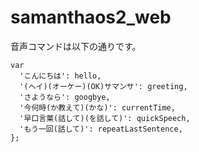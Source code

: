 # samanthaos2_web

音声コマンドは以下の通りです。

```
var
  'こんにちは': hello,
  '(ヘイ)(オーケー)(OK)サマンサ': greeting,
  'さようなら': googbye,
  '今何時(か教えて)(かな)': currentTime,
  '早口言葉(話して)(を話して)': quickSpeech,
  'もう一回(話して)': repeatLastSentence,
};

```
